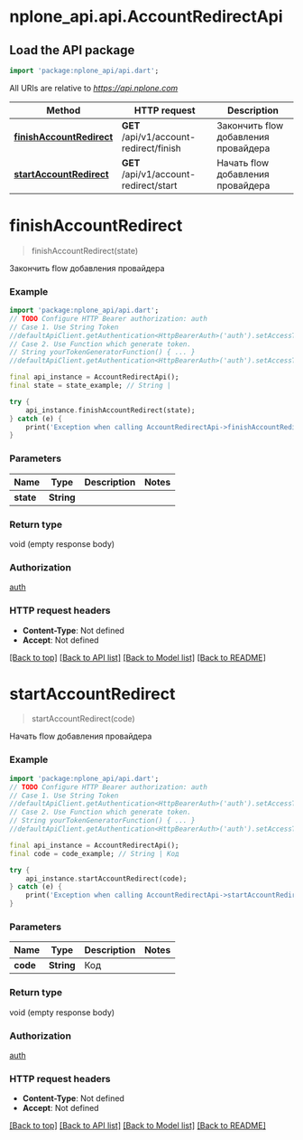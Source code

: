 # nplone_api.api.AccountRedirectApi

## Load the API package
```dart
import 'package:nplone_api/api.dart';
```

All URIs are relative to *https://api.nplone.com*

Method | HTTP request | Description
------------- | ------------- | -------------
[**finishAccountRedirect**](AccountRedirectApi.md#finishaccountredirect) | **GET** /api/v1/account-redirect/finish | Закончить flow добавления провайдера
[**startAccountRedirect**](AccountRedirectApi.md#startaccountredirect) | **GET** /api/v1/account-redirect/start | Начать flow добавления провайдера


# **finishAccountRedirect**
> finishAccountRedirect(state)

Закончить flow добавления провайдера

### Example
```dart
import 'package:nplone_api/api.dart';
// TODO Configure HTTP Bearer authorization: auth
// Case 1. Use String Token
//defaultApiClient.getAuthentication<HttpBearerAuth>('auth').setAccessToken('YOUR_ACCESS_TOKEN');
// Case 2. Use Function which generate token.
// String yourTokenGeneratorFunction() { ... }
//defaultApiClient.getAuthentication<HttpBearerAuth>('auth').setAccessToken(yourTokenGeneratorFunction);

final api_instance = AccountRedirectApi();
final state = state_example; // String | 

try {
    api_instance.finishAccountRedirect(state);
} catch (e) {
    print('Exception when calling AccountRedirectApi->finishAccountRedirect: $e\n');
}
```

### Parameters

Name | Type | Description  | Notes
------------- | ------------- | ------------- | -------------
 **state** | **String**|  | 

### Return type

void (empty response body)

### Authorization

[auth](../README.md#auth)

### HTTP request headers

 - **Content-Type**: Not defined
 - **Accept**: Not defined

[[Back to top]](#) [[Back to API list]](../README.md#documentation-for-api-endpoints) [[Back to Model list]](../README.md#documentation-for-models) [[Back to README]](../README.md)

# **startAccountRedirect**
> startAccountRedirect(code)

Начать flow добавления провайдера

### Example
```dart
import 'package:nplone_api/api.dart';
// TODO Configure HTTP Bearer authorization: auth
// Case 1. Use String Token
//defaultApiClient.getAuthentication<HttpBearerAuth>('auth').setAccessToken('YOUR_ACCESS_TOKEN');
// Case 2. Use Function which generate token.
// String yourTokenGeneratorFunction() { ... }
//defaultApiClient.getAuthentication<HttpBearerAuth>('auth').setAccessToken(yourTokenGeneratorFunction);

final api_instance = AccountRedirectApi();
final code = code_example; // String | Код

try {
    api_instance.startAccountRedirect(code);
} catch (e) {
    print('Exception when calling AccountRedirectApi->startAccountRedirect: $e\n');
}
```

### Parameters

Name | Type | Description  | Notes
------------- | ------------- | ------------- | -------------
 **code** | **String**| Код | 

### Return type

void (empty response body)

### Authorization

[auth](../README.md#auth)

### HTTP request headers

 - **Content-Type**: Not defined
 - **Accept**: Not defined

[[Back to top]](#) [[Back to API list]](../README.md#documentation-for-api-endpoints) [[Back to Model list]](../README.md#documentation-for-models) [[Back to README]](../README.md)

